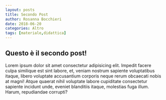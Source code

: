 ```yaml
---
layout: posts
title: Secondo Post
author: Rosanna Bocchieri
date: 2018-06-20
categories: Altro
tags: [materiale,didattica]
---
```


## Questo è il secondo post!

Lorem ipsum dolor sit amet consectetur adipisicing elit. Impedit facere culpa similique est sint labore, et, veniam nostrum sapiente voluptatibus itaque, libero voluptate accusantium corporis neque rerum obcaecati nobis at magni! Atque quaerat nihil voluptate labore cupiditate consectetur sapiente incidunt unde, eveniet blanditiis itaque, molestias fuga illum. Harum, repudiandae corrupti?